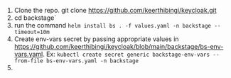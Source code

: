 1. Clone the repo. git clone https://github.com/keerthibingi/keycloak.git
2. cd backstage`
3. run the command `helm install bs . -f values.yaml -n backstage --timeout=10m`
4. Create env-vars secret by passing appropriate values in https://github.com/keerthibingi/keycloak/blob/main/backstage/bs-env-vars.yaml. Ex: `kubectl create secret generic backstage-env-vars --from-file bs-env-vars.yaml -n backstage`
5. 
